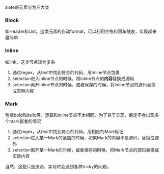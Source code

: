 slate的元素分为三大类

### Block
如Header和List，这类元素的自动format，可以利用空格和回车触发，实现起来最简单

### Inline
如link，这类节点较为复杂
1. 通过regex，从text中找到符合的代码，用Inline节点包裹
2. selection进入Inline节点的时候，将Inline节点的**内容**替换成源码
3. selection离开Inline节点的时候，或者保存的时候，将Inline节点的源码替换成实际内容

### Mark
包括bold和italic等，逻辑和Inline节点不太相同。为了易于实现，假定不会出现多个mark嵌套的情况
1. 通过regex，从text中找到符合的代码，用相应的Mark标记
2. selection进入某一Mark的范围的时候，如果Mark的内容不是源码，替换成源码
3. selection离开某一Mark的时候，或者保存的时候，将Mark节点的源码替换成实际内容

当然，这些只是思路，实现时会遇到各种tricky的问题。
